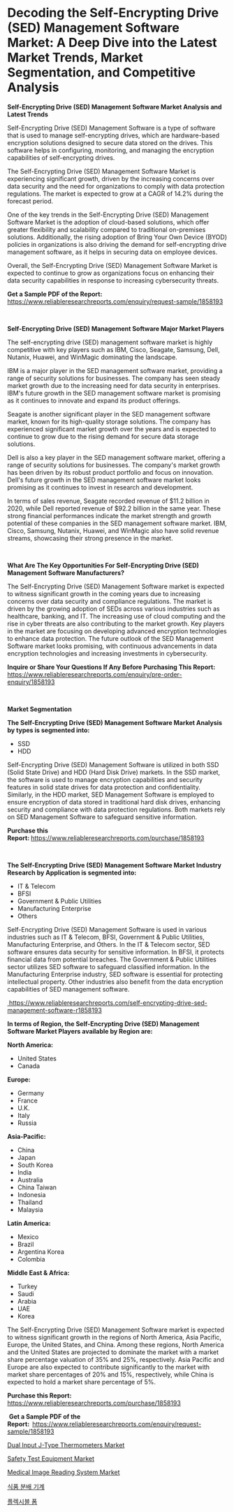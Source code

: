 <p><h1>Decoding the Self-Encrypting Drive (SED) Management Software Market: A Deep Dive into the Latest Market Trends, Market Segmentation, and Competitive Analysis</h1></p><p><strong>Self-Encrypting Drive (SED) Management Software Market Analysis and Latest Trends</strong></p>
<p><p>Self-Encrypting Drive (SED) Management Software is a type of software that is used to manage self-encrypting drives, which are hardware-based encryption solutions designed to secure data stored on the drives. This software helps in configuring, monitoring, and managing the encryption capabilities of self-encrypting drives.</p><p>The Self-Encrypting Drive (SED) Management Software Market is experiencing significant growth, driven by the increasing concerns over data security and the need for organizations to comply with data protection regulations. The market is expected to grow at a CAGR of 14.2% during the forecast period.</p><p>One of the key trends in the Self-Encrypting Drive (SED) Management Software Market is the adoption of cloud-based solutions, which offer greater flexibility and scalability compared to traditional on-premises solutions. Additionally, the rising adoption of Bring Your Own Device (BYOD) policies in organizations is also driving the demand for self-encrypting drive management software, as it helps in securing data on employee devices.</p><p>Overall, the Self-Encrypting Drive (SED) Management Software Market is expected to continue to grow as organizations focus on enhancing their data security capabilities in response to increasing cybersecurity threats.</p></p>
<p><strong>Get a Sample PDF of the Report:&nbsp;</strong> <a href="https://www.reliableresearchreports.com/enquiry/request-sample/1858193">https://www.reliableresearchreports.com/enquiry/request-sample/1858193</a></p>
<p>&nbsp;</p>
<p><strong>Self-Encrypting Drive (SED) Management Software Major Market Players</strong></p>
<p><p>The self-encrypting drive (SED) management software market is highly competitive with key players such as IBM, Cisco, Seagate, Samsung, Dell, Nutanix, Huawei, and WinMagic dominating the landscape.</p><p>IBM is a major player in the SED management software market, providing a range of security solutions for businesses. The company has seen steady market growth due to the increasing need for data security in enterprises. IBM's future growth in the SED management software market is promising as it continues to innovate and expand its product offerings.</p><p>Seagate is another significant player in the SED management software market, known for its high-quality storage solutions. The company has experienced significant market growth over the years and is expected to continue to grow due to the rising demand for secure data storage solutions.</p><p>Dell is also a key player in the SED management software market, offering a range of security solutions for businesses. The company's market growth has been driven by its robust product portfolio and focus on innovation. Dell's future growth in the SED management software market looks promising as it continues to invest in research and development.</p><p>In terms of sales revenue, Seagate recorded revenue of $11.2 billion in 2020, while Dell reported revenue of $92.2 billion in the same year. These strong financial performances indicate the market strength and growth potential of these companies in the SED management software market. IBM, Cisco, Samsung, Nutanix, Huawei, and WinMagic also have solid revenue streams, showcasing their strong presence in the market.</p></p>
<p>&nbsp;</p>
<p><strong>What Are The Key Opportunities For Self-Encrypting Drive (SED) Management Software Manufacturers?</strong></p>
<p><p>The Self-Encrypting Drive (SED) Management Software market is expected to witness significant growth in the coming years due to increasing concerns over data security and compliance regulations. The market is driven by the growing adoption of SEDs across various industries such as healthcare, banking, and IT. The increasing use of cloud computing and the rise in cyber threats are also contributing to the market growth. Key players in the market are focusing on developing advanced encryption technologies to enhance data protection. The future outlook of the SED Management Software market looks promising, with continuous advancements in data encryption technologies and increasing investments in cybersecurity.</p></p>
<p><strong>Inquire or Share Your Questions If Any Before Purchasing This Report:</strong> <a href="https://www.reliableresearchreports.com/enquiry/pre-order-enquiry/1858193">https://www.reliableresearchreports.com/enquiry/pre-order-enquiry/1858193</a></p>
<p>&nbsp;</p>
<p><strong>Market Segmentation</strong></p>
<p><strong>The Self-Encrypting Drive (SED) Management Software Market Analysis by types is segmented into:</strong></p>
<p><ul><li>SSD</li><li>HDD</li></ul></p>
<p><p>Self-Encrypting Drive (SED) Management Software is utilized in both SSD (Solid State Drive) and HDD (Hard Disk Drive) markets. In the SSD market, the software is used to manage encryption capabilities and security features in solid state drives for data protection and confidentiality. Similarly, in the HDD market, SED Management Software is employed to ensure encryption of data stored in traditional hard disk drives, enhancing security and compliance with data protection regulations. Both markets rely on SED Management Software to safeguard sensitive information.</p></p>
<p><strong>Purchase this Report:&nbsp;</strong><a href="https://www.reliableresearchreports.com/purchase/1858193">https://www.reliableresearchreports.com/purchase/1858193</a></p>
<p>&nbsp;</p>
<p><strong>The Self-Encrypting Drive (SED) Management Software Market Industry Research by Application is segmented into:</strong></p>
<p><ul><li>IT & Telecom</li><li>BFSI</li><li>Government & Public Utilities</li><li>Manufacturing Enterprise</li><li>Others</li></ul></p>
<p><p>Self-Encrypting Drive (SED) Management Software is used in various industries such as IT & Telecom, BFSI, Government & Public Utilities, Manufacturing Enterprise, and Others. In the IT & Telecom sector, SED software ensures data security for sensitive information. In BFSI, it protects financial data from potential breaches. The Government & Public Utilities sector utilizes SED software to safeguard classified information. In the Manufacturing Enterprise industry, SED software is essential for protecting intellectual property. Other industries also benefit from the data encryption capabilities of SED management software.</p></p>
<p><a href="https://www.reliableresearchreports.com/self-encrypting-drive-sed-management-software-r1858193">&nbsp;https://www.reliableresearchreports.com/self-encrypting-drive-sed-management-software-r1858193</a></p>
<p><strong>In terms of Region, the Self-Encrypting Drive (SED) Management Software Market Players available by Region are:</strong></p>
<p>
    <p> <strong> North America: </strong>
        <ul>
            <li>United States</li>
            <li>Canada</li>
        </ul>
        </p> 
    <p> <strong> Europe: </strong>
        <ul>
            <li>Germany</li>
            <li>France</li>
            <li>U.K.</li>
            <li>Italy</li>
            <li>Russia</li>
        </ul>
        </p> 
    <p> <strong> Asia-Pacific: </strong>
        <ul>
            <li>China</li>
            <li>Japan</li>
            <li>South Korea</li>
            <li>India</li>
            <li>Australia</li>
            <li>China Taiwan</li>
            <li>Indonesia</li>
            <li>Thailand</li>
            <li>Malaysia</li>
        </ul>
        </p> 
    <p> <strong> Latin America: </strong>
        <ul>
            <li>Mexico</li>
            <li>Brazil</li>
            <li>Argentina Korea</li>
            <li>Colombia</li>
        </ul>
        </p> 
    <p> <strong> Middle East & Africa: </strong>
        <ul>
            <li>Turkey</li>
            <li>Saudi</li>
            <li>Arabia</li>
            <li>UAE</li>
            <li>Korea</li>
        </ul>
    </p>
    </p>
<p><p>The Self-Encrypting Drive (SED) Management Software market is expected to witness significant growth in the regions of North America, Asia Pacific, Europe, the United States, and China. Among these regions, North America and the United States are projected to dominate the market with a market share percentage valuation of 35% and 25%, respectively. Asia Pacific and Europe are also expected to contribute significantly to the market with market share percentages of 20% and 15%, respectively, while China is expected to hold a market share percentage of 5%.</p></p>
<p><strong>Purchase this Report: </strong><a href="https://www.reliableresearchreports.com/purchase/1858193">https://www.reliableresearchreports.com/purchase/1858193</a></p>
<p>&nbsp;<strong>Get a Sample PDF of the Report:&nbsp;&nbsp;</strong><a href="https://www.reliableresearchreports.com/enquiry/request-sample/1858193">https://www.reliableresearchreports.com/enquiry/request-sample/1858193</a></p>
<p><strong></strong></p>
<p><p><a href="https://www.linkedin.com/pulse/dual-input-j-type-thermometers-market-provides-detailed-segmentation-oyxzf?trackingId=tCs%2FtBroaGNTvjFP7NqIvQ%3D%3D">Dual Input J-Type Thermometers Market</a></p><p><a href="https://www.linkedin.com/pulse/safety-test-equipment-market-provides-detailed-segmentation-sjjec?trackingId=OSzDpcxeOzZDKewaMseu0w%3D%3D">Safety Test Equipment Market</a></p><p><a href="https://github.com/edytherolanlouisejk1miz0wig/Market-Research-Report-List-2/blob/main/medical-image-reading-system-market.md">Medical Image Reading System Market</a></p><p><a href="https://medium.com/@kylearson6756sfvf/%EC%8B%9D%ED%92%88-%EC%9E%90%EB%8F%99%ED%8C%90%EB%A7%A4%EA%B8%B0-%EC%8B%9C%EC%9E%A5-%EB%8F%99%ED%96%A5-%EB%B0%8F-%EC%8B%9C%EC%9E%A5-%EB%B6%84%EC%84%9D%EC%9D%80-2024%EB%85%84%EB%B6%80%ED%84%B0-2031%EB%85%84%EA%B9%8C%EC%A7%80-%EC%98%88%EC%B8%A1%EB%90%A9%EB%8B%88%EB%8B%A4-727feb6f1784">식품 분배 기계</a></p><p><a href="https://medium.com/@margrethowe2016/%EC%9C%A0%EC%97%B0%EC%84%B1-%EC%9E%88%EB%8A%94-%ED%8F%BC-%EC%8B%9C%EC%9E%A5-%EA%B7%9C%EB%AA%A8-%EB%B0%8F-%EC%8B%9C%EC%9E%A5-%EB%8F%99%ED%96%A5-%EC%99%84%EC%A0%84%ED%95%9C-%EC%82%B0%EC%97%85-%EA%B0%9C%EA%B4%80-2024%EB%85%84%EB%B6%80%ED%84%B0-2031%EB%85%84%EA%B9%8C%EC%A7%80-ff8f62f833d0">플렉시블 폼</a></p></p>
